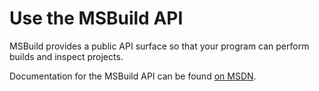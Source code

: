 # Use the MSBuild API

MSBuild provides a public API surface so that your program can perform builds and inspect projects.

Documentation for the MSBuild API can be found [on MSDN](https://msdn.microsoft.com/en-us/library/mt476050(v=vs.110).aspx).